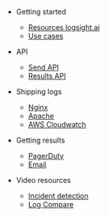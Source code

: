 <!-- docs/_sidebar.md -->

- Getting started

    - [Resources logsight.ai](/file1.md)
    - [Use cases](/file2.md)
    
- API

    - [Send API](/sidebarItems/file1.md)
    - [Results API](/sidebarItems/file2.md)

- Shipping logs
    - [Nginx](/sidebarItems/file1.md)
    - [Apache](/sidebarItems/file2.md)
    - [AWS Cloudwatch](/sidebarItems/file2.md)

- Getting results
    - [PagerDuty](/sidebarItems/file1.md)
    - [Email](/sidebarItems/file2.md)

- Video resources
    - [Incident detection](/sidebarItems/file1.md)
    - [Log Compare](/sidebarItems/file2.md)
